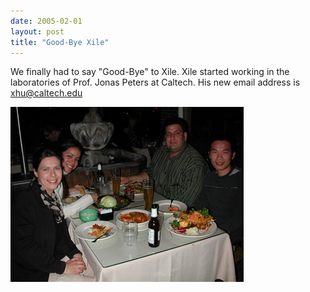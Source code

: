 ```yaml
---
date: 2005-02-01
layout: post
title: "Good-Bye Xile"
---
```


We finally had to say "Good-Bye" to Xile. 
Xile started working in the laboratories of Prof. Jonas Peters at Caltech. 
His new email address is xhu@caltech.edu

![Goodbye Xile](/assets/img/2017/Goodbye_Xile.jpg)